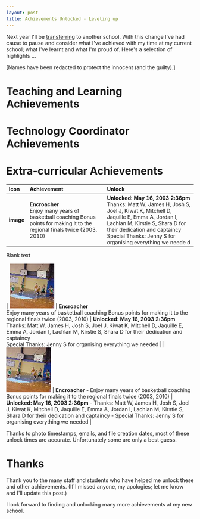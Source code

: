 ```yaml
---
layout: post
title: Achievements Unlocked - Leveling up
---
```


Next year I'll be [transferring](/blog/Nominated-Transfer-Five-Stages-of-Grief/) to another school. With this change I've had cause to pause and consider what I've achieved with my time at my current school; what I've learnt and what I'm proud of. Here's a selection of highlights ...

[Names have been redacted to protect the innocent (and the guilty).]

# Teaching and Learning Achievements

# Technology Coordinator Achievements

# Extra-curricular Achievements
| Icon | Achievement | Unlock |
| :-- | :-- | :-- |
| **image** | **Encroacher**<br />Enjoy many years of basketball coaching Bonus points for making it to the regional finals twice (2003, 2010) | **Unlocked: May 16, 2003 2:36pm**<br />Thanks: Matt W, James H, Josh S, Joel J, Kiwat K, Mitchell D, Jaquille E, Emma A, Jordan I, Lachlan M, Kirstie S, Shara D for their dedication and captaincy<br />Special Thanks: Jenny S for organising everything we neede d|

Blank text

| [![encroacher](../images/20111212-encroacher_tn.jpg)](../images/20111212-encroacher.jpg) | **Encroacher**<br />Enjoy many years of basketball coaching Bonus points for making it to the regional finals twice (2003, 2010) | **Unlocked: May 16, 2003 2:36pm**<br />Thanks: Matt W, James H, Josh S, Joel J, Kiwat K, Mitchell D, Jaquille E, Emma A, Jordan I, Lachlan M, Kirstie S, Shara D for their dedication and captaincy<br />Special Thanks: Jenny S for organising everything we needed |
| [![encroacher](../images/20111212-encroacher_tn.jpg)](../images/20111212-encroacher.jpg) | **Encroacher** - Enjoy many years of basketball coaching Bonus points for making it to the regional finals twice (2003, 2010) | **Unlocked: May 16, 2003 2:36pm** - Thanks: Matt W, James H, Josh S, Joel J, Kiwat K, Mitchell D, Jaquille E, Emma A, Jordan I, Lachlan M, Kirstie S, Shara D for their dedication and captaincy - Special Thanks: Jenny S for organising everything we needed |

Thanks to photo timestamps, emails, and file creation dates, most of these unlock times are accurate. Unfortunately some are only a best guess.

# Thanks

Thank you to the many staff and students who have helped me unlock these and other achievements. (If I missed anyone, my apologies; let me know and I'll update this post.)

I look forward to finding and unlocking many more achievements at my new school.